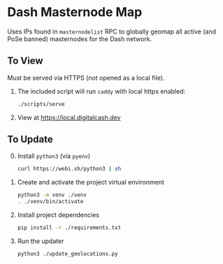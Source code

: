 # Dash Masternode Map

Uses IPs found in `masternodelist` RPC to globally geomap all active (and PoSe banned) masternodes for the Dash network.

## To View

Must be served via HTTPS (not opened as a local file).

1.  The included script will run `caddy` with local https enabled:
    ```sh
    ./scripts/serve
    ```
2.  View at <https://local.digitalcash.dev>

## To Update

0. Install `python3` (via `pyenv`)
    ```sh
    curl https://webi.sh/python3 | sh
    ```
1. Create and activate the project virtual environment
    ```sh
    python3 -m venv ./venv
    . ./venv/bin/activate
    ```
2. Install project dependencies
    ```sh
    pip install -r ./requirements.txt
    ```
3. Run the updater
    ```sh
    python3 ./update_geolocations.py
    ```
